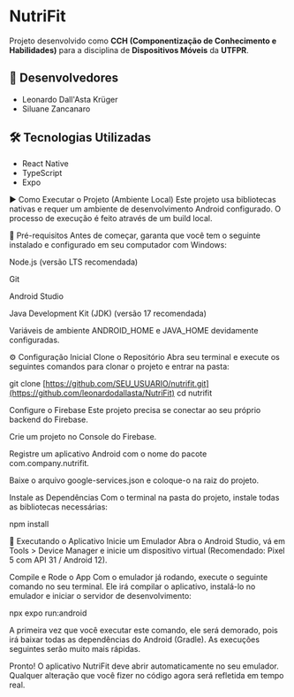 # NutriFit

Projeto desenvolvido como **CCH (Componentização de Conhecimento e Habilidades)** para a disciplina de **Dispositivos Móveis** da **UTFPR**.

## 👥 Desenvolvedores
- Leonardo Dall'Asta Krüger  
- Siluane Zancanaro

## 🛠️ Tecnologias Utilizadas
- React Native  
- TypeScript  
- Expo  

▶️ Como Executar o Projeto (Ambiente Local)
Este projeto usa bibliotecas nativas e requer um ambiente de desenvolvimento Android configurado. O processo de execução é feito através de um build local.

🔧 Pré-requisitos
Antes de começar, garanta que você tem o seguinte instalado e configurado em seu computador com Windows:

Node.js (versão LTS recomendada)

Git

Android Studio

Java Development Kit (JDK) (versão 17 recomendada)

Variáveis de ambiente ANDROID_HOME e JAVA_HOME devidamente configuradas.

⚙️ Configuração Inicial
Clone o Repositório
Abra seu terminal e execute os seguintes comandos para clonar o projeto e entrar na pasta:

git clone [https://github.com/SEU_USUARIO/nutrifit.git](https://github.com/leonardodallasta/NutriFit)
cd nutrifit

Configure o Firebase
Este projeto precisa se conectar ao seu próprio backend do Firebase.

Crie um projeto no Console do Firebase.

Registre um aplicativo Android com o nome do pacote com.company.nutrifit.

Baixe o arquivo google-services.json e coloque-o na raiz do projeto.

Instale as Dependências
Com o terminal na pasta do projeto, instale todas as bibliotecas necessárias:

npm install

🚀 Executando o Aplicativo
Inicie um Emulador
Abra o Android Studio, vá em Tools > Device Manager e inicie um dispositivo virtual (Recomendado: Pixel 5 com API 31 / Android 12).

Compile e Rode o App
Com o emulador já rodando, execute o seguinte comando no seu terminal. Ele irá compilar o aplicativo, instalá-lo no emulador e iniciar o servidor de desenvolvimento:

npx expo run:android

A primeira vez que você executar este comando, ele será demorado, pois irá baixar todas as dependências do Android (Gradle). As execuções seguintes serão muito mais rápidas.

Pronto! O aplicativo NutriFit deve abrir automaticamente no seu emulador. Qualquer alteração que você fizer no código agora será refletida em tempo real.

